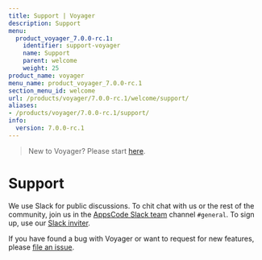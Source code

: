 ```yaml
---
title: Support | Voyager
description: Support
menu:
  product_voyager_7.0.0-rc.1:
    identifier: support-voyager
    name: Support
    parent: welcome
    weight: 25
product_name: voyager
menu_name: product_voyager_7.0.0-rc.1
section_menu_id: welcome
url: /products/voyager/7.0.0-rc.1/welcome/support/
aliases:
- /products/voyager/7.0.0-rc.1/support/
info:
  version: 7.0.0-rc.1
---
```


> New to Voyager? Please start [here](/products/voyager/7.0.0-rc.1/concepts/overview).

# Support

We use Slack for public discussions. To chit chat with us or the rest of the community, join us in the [AppsCode Slack team](https://appscode.slack.com/messages/C0XQFLGRM/details/) channel `#general`. To sign up, use our [Slack inviter](https://slack.appscode.com/).

If you have found a bug with Voyager or want to request for new features, please [file an issue](https://github.com/appscode/voyager/issues/new).
